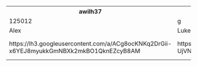 <!DOCTYPE html>
<html>
<body>
  <table>
    <tr>
      <th>awilh37</th>
      <th>Thriftycat</th>
      <th>beesh</th>
      <th>Jimmy</th>
      <th>Caleb1109</th>
      <th>Marshall</th>
    </tr>
    <tr>
      <td>125012</td>
      <td>g</td>
      <td>pass</td>
      <td>12345</td>
      <td>Caleb1109</td>
      <td>leballin</td>
    </tr>
    <tr>
      <td>Alex</td>
      <td>Luke</td>
      <td>Andy</td>
      <td>Malachi</td>
      <td>Caleb</td>
      <td>Mr. Lefebvre</td>
    </tr>
    <tr>
      <td>https://lh3.googleusercontent.com/a/ACg8ocKNKq2DrGii-x6YEJ8myukkGmNBXk2mkBO1QknEZcyB8AM</td>
      <td>https://lh3.googleusercontent.com/a-/ALV-UjVNS48b0dp2aQUv78I8dY1WpTaKFJjSbev2TycKRHYMrbk</td>
      <td>https://lh3.googleusercontent.com/cm/AOgkWRbu-idFxNte9oordjNTjal8Aazraz1akLLtFl0xVVHzLkQRVbPdisG3fUFupzlm</td>
      <td>https://lh3.googleusercontent.com/a-/ALV-UjXbrlzojzOL7FUkoGlRsISRPMlZDpRpktoXiXykaxn5Aw</td>
      <td>https://lh3.googleusercontent.com/a-/ALV-UjVjd_QJ767c89ZFpgH9FD_qiDwYlFlDYT-0UWHaM1vjxwU</td>
      <td>https://lh3.googleusercontent.com/a-/ALV-UjVrz27twlWnPV_L7nydNrgP8KbCZcxfkqGMg0zP1awm6rM</td>
    </tr>
  </table>
</body>
</html>
